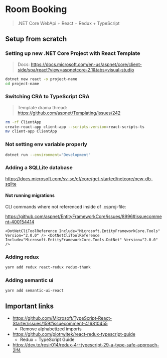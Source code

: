 # Room Booking 

> .NET Core WebApi + React + Redux + TypeScript

## Setup from scratch

### Setting up new .NET Core Project with React Template

> Docs: https://docs.microsoft.com/en-us/aspnet/core/client-side/spa/react?view=aspnetcore-2.1&tabs=visual-studio

```bash
dotnet new react -o project-name
cd project-name
```

### Switching CRA to TypeScript CRA

> Template drama thread: https://github.com/aspnet/Templating/issues/242

```bash
rm -rf ClientApp
create-react-app client-app --scripts-version=react-scripts-ts
mv client-app ClientApp
```

### Not setting env variable properly

```bash
dotnet run --environment="Development"
```

### Adding a SQLLite database

https://docs.microsoft.com/sv-se/ef/core/get-started/netcore/new-db-sqlite

#### Not running migrations

CLI commands where not referenced inside of .csproj-file:

https://github.com/aspnet/EntityFrameworkCore/issues/8996#issuecomment-400154414

```
<DotNetCliToolReference Include="Microsoft.EntityFrameworkCore.Tools" Version="2.0.0" /> <DotNetCliToolReference Include="Microsoft.EntityFrameworkCore.Tools.DotNet" Version="2.0.0" />
```

###  Adding redux

```bash
yarn add redux react-redux redux-thunk
```

### Adding semantic ui

```
yarn add semantic-ui-react
```

## Important links


* https://github.com/Microsoft/TypeScript-React-Starter/issues/159#issuecomment-416810455
  - Remove alphabetized imports
* https://github.com/piotrwitek/react-redux-typescript-guide
  - Redux + TypeScript Guide
* https://dev.to/resir014/redux-4--typescript-29-a-type-safe-approach-2lf4